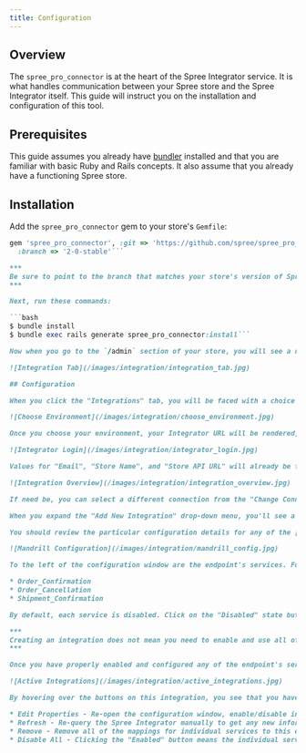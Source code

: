 ```yaml
---
title: Configuration
---
```


## Overview

The `spree_pro_connector` is at the heart of the Spree Integrator service. It is what handles communication between your Spree store and the Spree Integrator itself. This guide will instruct you on the installation and configuration of this tool.

## Prerequisites

This guide assumes you already have [bundler](http://bundler.io/) installed and that you are familiar with basic Ruby and Rails concepts. It also assume that you already have a functioning Spree store.

## Installation

Add the `spree_pro_connector` gem to your store's `Gemfile`:

```ruby
gem 'spree_pro_connector', :git => 'https://github.com/spree/spree_pro_connector.git', 
  :branch => '2-0-stable'```

***
Be sure to point to the branch that matches your store's version of Spree.
***

Next, run these commands:

```bash
$ bundle install
$ bundle exec rails generate spree_pro_connector:install```

Now when you go to the `/admin` section of your store, you will see a new "Integration" tab between the "Products" and "Configuration" tabs. This is where you will configure your store's integrations.

![Integration Tab](/images/integration/integration_tab.jpg)

## Configuration

When you click the "Integrations" tab, you will be faced with a choice of environment types - Custom, Staging, or Production - for your new connection.

![Choose Environment](/images/integration/choose_environment.jpg)

Once you choose your environment, your Integrator URL will be rendered, and you will be asked to log in, either as a New User or a Registered User. If this is your first time logging in, select New User; otherwise, select Registered User.

![Integrator Login](/images/integration/integrator_login.jpg)

Values for "Email", "Store Name", and "Store API URL" will already be filled in, based on what you have configured in your Spree store. You can change these if need be. Enter a value for "Password" and click the "Login" button. This will bring you to the Integration overview screen.

![Integration Overview](/images/integration/integration_overview.jpg)

If need be, you can select a different connection from the "Change Connection" drop-down list.

When you expand the "Add New Integration" drop-down menu, you'll see a list of all of the globally-available integrations. You can also [create a custom integration](custom_integrations) to suit your business' particular needs.

You should review the particular configuration details for any of the [supported integrations](supported_integrations) you want to use, but we'll use [Mandrill](mandrill_integration) as an example to understand how the Configuration tool is used generally.

![Mandrill Configuration](/images/integration/mandrill_config.jpg)

To the left of the configuration window are the endpoint's services. For the Mandrill endpoint, those services include:

* Order_Confirmation
* Order_Cancellation
* Shipment_Confirmation

By default, each service is disabled. Click on the "Disabled" state button to enable a service, so you can enter its necessary parameters.

***
Creating an integration does not mean you need to enable and use all of its services; you can choose to enable only those you want.
***

Once you have properly enabled and configured any of the endpoint's services you want to use, click the "Save" button. The Overview page refreshes, and you now see your newly-configured integration listed in the "Active Integrations" section.

![Active Integrations](/images/integration/active_integrations.jpg)

By hovering over the buttons on this integration, you see that you have several options for actions you can take:

* Edit Properties - Re-open the configuration window, enable/disable individual services, change parameters for a service.
* Refresh - Re-query the Spree Integrator manually to get any new information.
* Remove - Remove all of the mappings for individual services to this endpoint. Does not actually delete the integration itself, but will cause the integration not to appear on your store's "Active Integrations" section.
* Disable All - Clicking the "Enabled" button means the individual services for the integration will be disabled. The integration will still appear on your store's "Active Integrations" section.